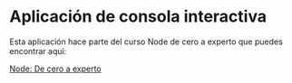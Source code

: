 # Aplicación de consola interactiva

Esta aplicación hace parte del curso Node de cero a experto que puedes encontrar aquí:

[Node: De cero a experto](https://fernando-herrera.com/#/curso/node-cero-experto)

